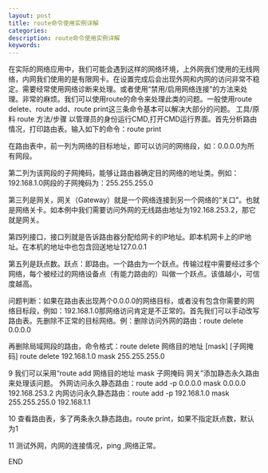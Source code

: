 ```yaml
---
layout: post
title: route命令使用实例详解
categories:
description: route命令使用实例详解
keywords:
---
```

在实际的网络应用中，我们可能会遇到这样的网络环境，上外网我们使用的无线网络，内网我们使用的是有限网卡。在设置完成后会出现外网和内网的访问非常不稳定。需要经常使用网络诊断来处理。或者使用“禁用/启用网络连接”的方法来处理。非常的麻烦。我们可以使用route的命令来处理此类的问题。一般使用route delete、route add、route print这三条命令基本可以解决大部分的问题。
工具/原料
route
方法/步骤
以管理员的身份运行CMD,打开CMD运行界面。首先分析路由情况，打印路由表。输入如下的命令：route print


在路由表中，前一列为网络的目标地址，即可以访问的网络段，如：0.0.0.0为所有网段。


第二列为该网段的子网掩码，能够让路由器确定目的网络的地址类。例如：192.168.1.0网段的子网掩码为：255.255.255.0


第三列是网关，网关（Gateway）就是一个网络连接到另一个网络的“关口”。也就是网络关卡。如本例中我们需要访问外网的无线路由地址为192.168.253.2，那它就是网关。


第四列接口，接口列就是告诉路由器分配给网卡的IP地址。即本机网卡上的IP地址。在本机的地址中也包含回送地址127.0.0.1


第五列是跃点数。跃点：即路由。一个路由为一个跃点。传输过程中需要经过多个网络，每个被经过的网络设备点（有能力路由的）叫做一个跃点。该值越小，可信度越高。


问题判断：如果在路由表出现两个0.0.0.0的网络目标，或者没有包含你需要的网络目标段，例如：192.168.1.0那网络访问肯定是不正常的。首先我们可以手动改写路由表。先删除不正常的目标网络。例：删除访问外网的路由：route delete 0.0.0.0


再删除局域网段的路由，命令格式：route delete 网络目的地址 [mask] [子网掩码]
route delete 192.168.1.0 mask 255.255.255.0


9
我们可以采用“route add 网络目的地址 mask 子网掩码 网关”添加静态永久路由来处理该问题。
外网访问永久静态路由：route add -p 0.0.0.0 mask 0.0.0.0 192.168.253.2
内网访问永久静态路由：route add -p 192.168.1.0 mask 255.255.255.0 192.168.1.1


10
查看路由表，多了两条永久静态路由。route print，如果不指定跃点数，默认为1


11
测试外网，内网的连接情况，ping ,网络正常。


END
